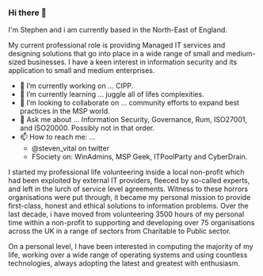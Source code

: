 ### Hi there 👋

<!--
**stephen-vital/stephen-vital** is a ✨ _special_ ✨ repository because its `README.md` (this file) appears on your GitHub profile.

Here are some ideas to get you started:

- 🔭 I’m currently working on ...
- 🌱 I’m currently learning ...
- 👯 I’m looking to collaborate on ...
- 🤔 I’m looking for help with ...
- 💬 Ask me about ...
- 📫 How to reach me: ...
- 😄 Pronouns: ...
- ⚡ Fun fact: ...
-->

I'm Stephen and i am currently based in the North-East of England. 

My current professional role is providing Managed IT services and designing solutions that go into place in a wide range of small and medium-sized businesses. I have a keen interest in information security and its application to small and medium enterprises.

- 🔭 I’m currently working on ... CIPP.
- 🌱 I’m currently learning ... juggle all of lifes complexities.
- 👯 I’m looking to collaborate on ... community efforts to expand best practices in the MSP world.
- 💬 Ask me about ... Information Security, Governance, Rum, ISO27001, and ISO20000. Possibly not in that order.
- 📫 How to reach me: ... 
  -   @steven_vital on twitter
  -   FSociety on: WinAdmins, MSP Geek, ITPoolParty and CyberDrain.

I started my professional life volunteering inside a local non-profit which had been exploited by external IT providers, fleeced by so-called experts, and left in the lurch of service level agreements. Witness to these horrors organisations were put through, it became my personal mission to provide first-class, honest and ethical solutions to information problems. Over the last decade, i have moved from volunteering 3500 hours of my personal time within a non-profit to supporting and developing over 75 organisations across the UK in a range of sectors from Charitable to Public sector.

On a personal level, I have been interested in computing the majority of my life, working over a wide range of operating systems and using countless technologies, always adopting the latest and greatest with enthusiasm.
